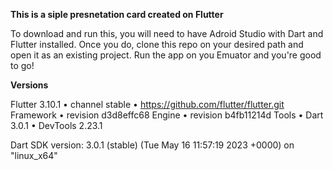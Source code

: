**This is a siple presnetation card created on Flutter**

To download and run this, you will need to have Adroid Studio with Dart and Flutter installed.
Once you do, clone this repo on your desired path and open it as an existing project.
Run the app on you Emuator and you're good to go!


**Versions**

Flutter 3.10.1 • channel stable • https://github.com/flutter/flutter.git
Framework • revision d3d8effc68
Engine • revision b4fb11214d
Tools • Dart 3.0.1 • DevTools 2.23.1

Dart SDK version: 3.0.1 (stable) (Tue May 16 11:57:19 2023 +0000) on "linux_x64"

